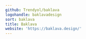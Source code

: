 ```yaml
---
github: Trendyol/baklava
logohandle: baklavadesign
sort: baklava
title: Baklava
website: 'https://baklava.design/'
---
```

